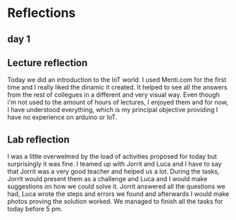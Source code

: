 # Reflections

## day 1

## Lecture reflection
Today we did an introduction to the IoT world. I used Menti.com for the first time and I really liked the dinamic it created. It helped to see all the answers from the rest of collegues in a different and very visual way. Even though i'm not used to the amount of hours of lectures, I enjoyed them and for now, I have understood everything, which is my principal objective providing I have no experience on arduino or IoT.


## Lab reflection
I was a little overwelmed by the load of activities proposed for today  but surprisingly it was fine. I teamed up with Jorrit and Luca and I have to say that Jorrit was a very good teacher and helped us a lot. During the tasks, Jorrit would present them as a challenge and Luca and I would make suggestions on how we could solve it. Jorrit answered all the questions we had, Luca wrote the steps and errors we found and afterwards I would make photos proving the solution worked. We managed to finish all the tasks for today before 5 pm.
